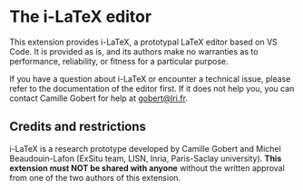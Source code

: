 # The i-LaTeX editor

This extension provides i-LaTeX, a prototypal LaTeX editor based on VS Code.
It is provided as is, and its authors make no warranties as to performance, reliability, or fitness for a particular purpose.

If you have a question about i-LaTeX or encounter a technical issue, please refer to the documentation of the editor first.
If it does not help you, you can contact Camille Gobert for help at gobert@lri.fr.

## Credits and restrictions
i-LaTeX is a research prototype developed by Camille Gobert and Michel Beaudouin-Lafon (ExSitu team, LISN, Inria, Paris-Saclay university).
**This extension must NOT be shared with anyone** without the written approval from one of the two authors of this extension.